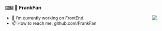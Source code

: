 ### :cn: 👋 FrankFan

<img align="right" src="https://github-readme-stats.vercel.app/api?username=FrankFan&show_icons=true&icon_color=0366d6&text_color=24292e&bg_color=ffffff&hide_title=true" />


- 🔭 I’m currently working on FrontEnd.
- 📫 How to reach me: github.com/FrankFan
